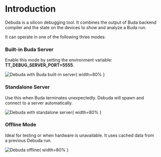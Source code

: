 # Introduction

Debuda is a silicon debugging tool. It combines the output of Buda backend compiler and the state on the devices
to show and analyze a Buda run.

It can operate in one of the following three modes:

### Built-in Buda Server

   Enable this mode by setting the environment variable: **TT_DEBUG_SERVER_PORT=5555**.

   ![Debuda with Buda built-in server](images/debuda-buda.png){ width=80% }

### Standalone Server

   Use this when Buda terminates unexpectedly. Debuda will spawn and connect to a server automatically.

   ![Debuda with standalone server](images/debuda-debuda-server.png){ width=80% }

<div style="page-break-after: always;"></div>

### Offline Mode

   Ideal for testing or when hardware is unavailable. It uses cached data from a previous Debuda run.

   ![Debuda offline](images/debuda-export-db.png){ width=80% }

<div style="page-break-after: always;"></div>
